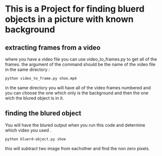 This is a Project for finding bluerd objects in a picture with known background
=============
extracting frames from a video 
-------------
where you have a video file you can use video_to_frames.py to get all of the frames. the argument of the command should be the name of the video file in the same directory :
```bash
python video_to_frame.py shoe.mp4
```
in the same directory you will have all of the video frames numbered and you can choose the one which only is the background and then the one wich the blured object is in it.

finding the blured object 
-------------
You will have the blured output when you run this code and determine which video you used .
```bash
python bluerd-object.py shoe
```
this will subtract two image from eachother and find the non zero pixels.
